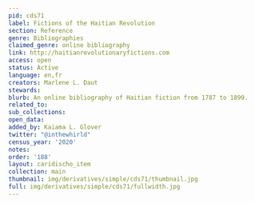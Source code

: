 ```yaml
---
pid: cds71
label: Fictions of the Haitian Revolution
section: Reference
genre: Bibliographies
claimed_genre: online bibliography
link: http://haitianrevolutionaryfictions.com
access: open
status: Active
language: en,fr
creators: Marlene L. Daut
stewards:
blurb: An online bibliography of Haitian fiction from 1787 to 1899.
related_to:
sub_collections:
open_data:
added_by: Kaiama L. Glover
twitter: "@inthewhirld"
census_year: '2020'
notes:
order: '188'
layout: caridischo_item
collection: main
thumbnail: img/derivatives/simple/cds71/thumbnail.jpg
full: img/derivatives/simple/cds71/fullwidth.jpg
---
```

